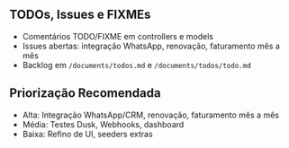 ## TODOs, Issues e FIXMEs
- Comentários TODO/FIXME em controllers e models
- Issues abertas: integração WhatsApp, renovação, faturamento mês a mês
- Backlog em `/documents/todos.md` e `/documents/todos/todo.md`

## Priorização Recomendada
- Alta: Integração WhatsApp/CRM, renovação, faturamento mês a mês
- Média: Testes Dusk, Webhooks, dashboard
- Baixa: Refino de UI, seeders extras
